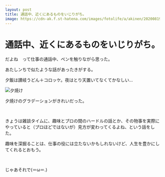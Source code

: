 ```yaml
---
layout: post
title: 通話中、近くにあるものをいじりがち。
image: https://cdn-ak.f.st-hatena.com/images/fotolife/a/akinen/20200819/20200819213105.jpg
---
```


# 通話中、近くにあるものをいじりがち。

だよね　って仕事の通話中、ペンを触りながら思った。

あたしンちで似たような話があったきがする。

夕飯は讃岐うどん＋コロッケ。夜はとり天置いてなくてかなしい…

<img src="https://cdn-ak.f.st-hatena.com/images/fotolife/a/akinen/20200819/20200819213105.jpg" alt="夕焼け">

夕焼けのグラデーションがきれいだった。

 

きょうは雑談タイムに、趣味とプロの間のハードルの話とか、その物事を実際にやっていると（プロほどではないが）見方が変わってくるよね、という話をした。

趣味を深掘ることは、仕事の役には立たないかもしれないけど、人生を豊かにしてくれるとおもう。

  

じゃあそれで(＝ω＝.)